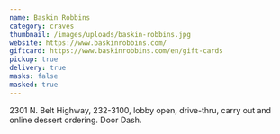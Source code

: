 ```yaml
---
name: Baskin Robbins
category: craves
thumbnail: /images/uploads/baskin-robbins.jpg
website: https://www.baskinrobbins.com/
giftcard: https://www.baskinrobbins.com/en/gift-cards
pickup: true
delivery: true
masks: false
masked: true
---
```


2301 N. Belt Highway, 232-3100, lobby open, drive-thru, carry out and online dessert ordering. Door Dash.
